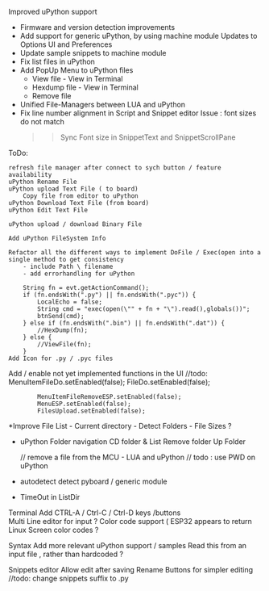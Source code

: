 
Improved uPython support
* Firmware and version detection improvements
* Add support for generic uPython, by using machine module 
    Updates to Options UI and Preferences 
* Update sample snippets to machine module
* Fix list files in uPython
* Add PopUp Menu to uPython files 
    * View file - View in Terminal 
    * Hexdump file - View in Terminal 
    * Remove file 
* Unified File-Managers between LUA and uPython 
* Fix line number alignment in Script and Snippet editor 
    Issue : font sizes do not match 
    >> Sync Font size in SnippetText and SnippetScrollPane



ToDo: 

    refresh file manager after connect to sych button / feature availability 
    uPython Rename File 
    uPython upload Text File ( to board) 
        Copy file from editor to uPython 
    uPython Download Text File (from board) 
    uPython Edit Text File 

    uPython upload / download Binary File 

    Add uPython FileSystem Info 

    Refactor all the different ways to implement DoFile / Exec(open into a single method to get consistency 
        - include Path \ filename 
        - add errorhandling for uPython 

        String fn = evt.getActionCommand();
        if (fn.endsWith(".py") || fn.endsWith(".pyc")) {
            LocalEcho = false;
            String cmd = "exec(open(\"" + fn + "\").read(),globals())";
            btnSend(cmd);
        } else if (fn.endsWith(".bin") || fn.endsWith(".dat")) {
            //HexDump(fn);
        } else {
            //ViewFile(fn);
        }
    Add Icon for .py / .pyc files 




Add / enable not yet implemented functions in the UI
            //todo: 
            MenuItemFileDo.setEnabled(false);
            FileDo.setEnabled(false);

            MenuItemFileRemoveESP.setEnabled(false);
            MenuESP.setEnabled(false);
            FilesUpload.setEnabled(false);


*Improve File List 
    - Current directory 
    - Detect Folders 
    - File Sizes ?
  

* uPython Folder navigation
    CD folder & List 
    Remove folder 
    Up Folder 

    // remove a file from the MCU - LUA and uPython
    // todo : use PWD on uPython 


* autodetect detect pyboard / generic module 



* TimeOut in ListDir 

Terminal 
    Add CTRL-A / Ctrl-C / Ctrl-D keys /buttons  
    Multi Line editor for input ?
    Color code support ( ESP32 appears to return Linux Screen color codes ?

Syntax
    Add more relevant uPython support / samples 
    Read this from an input file , rather than hardcoded ?

Snippets editor 
    Allow edit after saving 
    Rename Buttons for simpler editing 
    //todo: change snippets suffix to .py 
